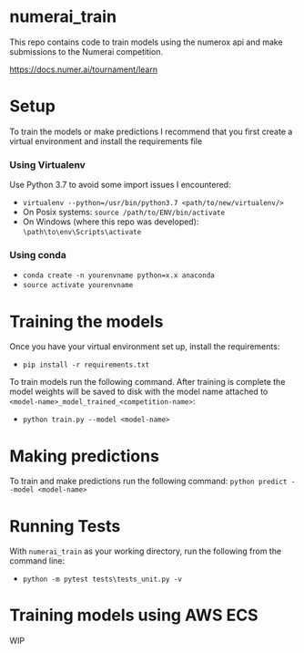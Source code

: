 # numerai_train

This repo contains code to train models using the numerox api and make submissions to the Numerai competition. 

https://docs.numer.ai/tournament/learn

# Setup

To train the models or make predictions I recommend that you first create a virtual environment and install the requirements file

### Using Virtualenv

Use Python 3.7 to avoid some import issues I encountered:
- `virtualenv --python=/usr/bin/python3.7 <path/to/new/virtualenv/>`
- On Posix systems: `source /path/to/ENV/bin/activate`
- On Windows (where this repo was developed): `\path\to\env\Scripts\activate`

### Using conda

- `conda create -n yourenvname python=x.x anaconda`
- `source activate yourenvname`

# Training the models

Once you have your virtual environment set up, install the requirements:
- `pip install -r requirements.txt`

To train models run the following command. After training is complete the model weights will be saved to disk with the model name attached to `<model-name>_model_trained_<competition-name>`:
- `python train.py --model <model-name>`

# Making predictions

To train and make predictions run the following command:
`python predict --model <model-name>`


# Running Tests

With `numerai_train` as your working directory, run the following from the command line:
- `python -m pytest tests\tests_unit.py -v`

# Training models using AWS ECS
WIP